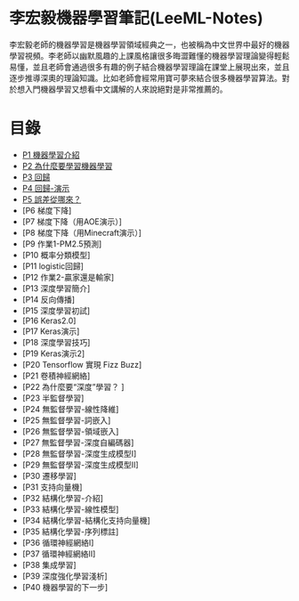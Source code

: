 # 李宏毅機器學習筆記(LeeML-Notes)
李宏毅老師的機器學習是機器學習領域經典之一，也被稱為中文世界中最好的機器學習視頻。李老師以幽默風趣的上課風格讓很多晦澀難懂的機器學習理論變得輕鬆易懂，並且老師會通過很多有趣的例子結合機器學習理論在課堂上展現出來，並且逐步推導深奧的理論知識。比如老師會經常用寶可夢來結合很多機器學習算法。對於想入門機器學習又想看中文講解的人來說絕對是非常推薦的。

# 目錄
- [P1 機器學習介紹](docs/chapter1/chapter1.md)
- [P2 為什麼要學習機器學習](docs/chapter2/chapter2.md)
- [P3 回歸](docs/chapter3/chapter3.md)
- [P4 回歸-演示](docs/chapter4/GradientDescentDemo.ipynb)
- [P5 誤差從哪來？ ](docs/chapter5/chapter5.md)
- [P6 梯度下降]
- [P7 梯度下降（用AOE演示）]
- [P8 梯度下降（用Minecraft演示）]
- [P9 作業1-PM2.5預測]
- [P10 概率分類模型]
- [P11 logistic回歸]
- [P12 作業2-贏家還是輸家]
- [P13 深度學習簡介]
- [P14 反向傳播]
- [P15 深度學習初試]
- [P16 Keras2.0]
- [P17 Keras演示]
- [P18 深度學習技巧]
- [P19 Keras演示2]
- [P20 Tensorflow 實現 Fizz Buzz]
- [P21 卷積神經網絡]
- [P22 為什麼要“深度”學習？ ]
- [P23 半監督學習]
- [P24 無監督學習-線性降維]
- [P25 無監督學習-詞嵌入]
- [P26 無監督學習-領域嵌入]
- [P27 無監督學習-深度自編碼器]
- [P28 無監督學習-深度生成模型I]
- [P29 無監督學習-深度生成模型II]
- [P30 遷移學習]
- [P31 支持向量機]
- [P32 結構化學習-介紹]
- [P33 結構化學習-線性模型]
- [P34 結構化學習-結構化支持向量機]
- [P35 結構化學習-序列標註]
- [P36 循環神經網絡I]
- [P37 循環神經網絡II]
- [P38 集成學習]
- [P39 深度強化學習淺析]
- [P40 機器學習的下一步]
